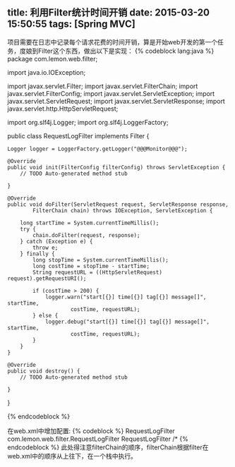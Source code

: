 title: 利用Filter统计时间开销
date: 2015-03-20 15:50:55
tags: [Spring MVC]
---
项目需要在日志中记录每个请求花费的时间开销，算是开始web开发的第一个任务，度娘到Filter这个东西，做出以下是实现：
{% codeblock lang:java %}
package com.lemon.web.filter;

import java.io.IOException;

import javax.servlet.Filter;
import javax.servlet.FilterChain;
import javax.servlet.FilterConfig;
import javax.servlet.ServletException;
import javax.servlet.ServletRequest;
import javax.servlet.ServletResponse;
import javax.servlet.http.HttpServletRequest;

import org.slf4j.Logger;
import org.slf4j.LoggerFactory;

public class RequestLogFilter implements Filter {

	Logger logger = LoggerFactory.getLogger("@@@Monitor@@@");

	@Override
	public void init(FilterConfig filterConfig) throws ServletException {
		// TODO Auto-generated method stub

	}

	@Override
	public void doFilter(ServletRequest request, ServletResponse response,
			FilterChain chain) throws IOException, ServletException {

		long startTime = System.currentTimeMillis();
		try {
			chain.doFilter(request, response);
		} catch (Exception e) {
			throw e;
		} finally {
			long stopTime = System.currentTimeMillis();
			long costTime = stopTime - startTime;
			String requestURL = ((HttpServletRequest) request).getRequestURI();
			
			if (costTime > 200) {
				logger.warn("start[{}] time[{}] tag[{}] message[]", startTime,
						costTime, requestURL);
			} else {
				logger.debug("start[{}] time[{}] tag[{}] message[]", startTime,
						costTime, requestURL);
			}
		}
	}

	@Override
	public void destroy() {
		// TODO Auto-generated method stub

	}

}

{% endcodeblock %}

在web.xml中增加配置:
{% codeblock %}
	<filter>
		<filter-name>RequestLogFilter</filter-name>
		<filter-class>com.lemon.web.filter.RequestLogFilter</filter-class>
	</filter>
	<filter-mapping>
		<filter-name>RequestLogFilter</filter-name>
		<url-pattern>/*</url-pattern>
	</filter-mapping>
{% endcodeblock %}
此处得注意filterChain的顺序，filterChain根据filter在web.xml中的顺序从上往下，在一个栈中执行。